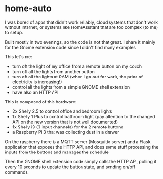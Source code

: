 # home-auto

I was bored of apps that didn't work reliably, cloud systems that don't work without internet, or systems like HomeAsistant that are too complex (to me) to setup.

Built mostly in two evenings, so the code is not that great. I share it mainly for the Gnome extension code since I didn't find many examples.

This let's me:

- turn off the light of my office from a remote button on my couch
- turn off all the lights from another button
- turn off all the lights at 9AM (when I go out for work, the price of electricity is increasing!)
- control all the lights from a simple GNOME shell extension
- have also an HTTP API

This is composed of this hardware:

- 2x Shelly 2.5 to control office and bedroom lights
- 1x Shelly 1 Plus to control bathroom light (pay attention to the changed API on the new version that is not well documented)
- 1x Shelly i3 (3 input channels) for the 2 remote buttons
- a Raspberry Pi 3 that was collecting dust in a drawer

On the raspberry there is a MQTT server (Mosquitto server) and a Flask application that exposes the HTTP API, and does some stuff processing the inputs from the buttons and manages the schedule.

Then the GNOME shell extension code simply calls the HTTP API, polling it every 10 seconds to update the button state, and sending on/off commands.
